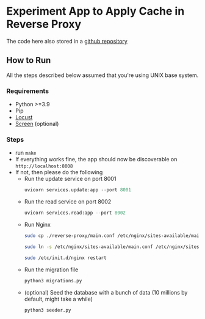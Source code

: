 # Experiment App to Apply Cache in Reverse Proxy

The code here also stored in a [github repository](https://github.com/AldiNFitrah/Nginx-Cache)

## How to Run
All the steps described below assumed that you're using UNIX base system.


### Requirements
- Python >=3.9
- Pip
- [Locust](https://locust.io/)
- [Screen](https://linuxize.com/post/how-to-use-linux-screen/) (optional)

### Steps
- run `make`
- If everything works fine, the app should now be discoverable on `http://localhost:8008`
- If not, then please do the following
  - Run the update service on port 8001
    ```python
    uvicorn services.update:app --port 8001
    ```
  - Run the read service on port 8002
    ```python
    uvicorn services.read:app --port 8002
    ```
  - Run Nginx
    ```bash
    sudo cp ./reverse-proxy/main.conf /etc/nginx/sites-available/main.conf

	sudo ln -s /etc/nginx/sites-available/main.conf /etc/nginx/sites-enabled/

	sudo /etc/init.d/nginx restart
    ```
  - Run the migration file
    ```python
    python3 migrations.py
    ```
  - (optional) Seed the database with a bunch of data (10 millions by default, might take a while)
    ```python
    python3 seeder.py
    ```
